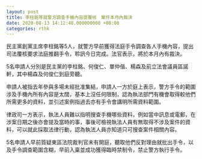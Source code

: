 ```yaml
---
layout: post
title: 李柱銘等就警方調查手機內容提覆核　案件本月內裁決
date: 2020-08-13 14:12:48.000000000 +08:00
categories: rthk
---
```


民主黨創黨主席李柱銘等5人，就警方早前獲得法庭手令調查各人手機內容，提出司法覆核要求法庭推翻手令，聆訊今日完成。法官表示，將於本月內有裁決。

5名申請人分別是民主黨的李柱銘、何俊仁、單仲偕、楊森及前立法會議員區諾軒，其中楊森及何俊仁到庭旁聽。

申請人被指去年參與多場未經批准集結，申請人一方於庭上表示，警方手令的範圍涉及手機內所有內容是太闊，基本上沒任何限制，認為執法部門有機會取得較他們所需更多的資料，並引述案例指過去亦有手令會講明所需資料範圍。

律政司一方表示，執法人員難以指明搜查手機哪些資料，例如當中訊息或電郵，在涉案日期之後亦會提及當時的事，事後可檢視執法人員有無取得不涉及案件的資料，可以就此採取法律行動，認為執法人員亦知道只可搜查案件相關內容。

5名申請人早前質疑東區法院裁判官未有開庭，聽取他們反對理由就批出手令，以及手令調查範圍含糊，早前入稟並成功獲得臨時禁制令，禁止警方執行手令。
